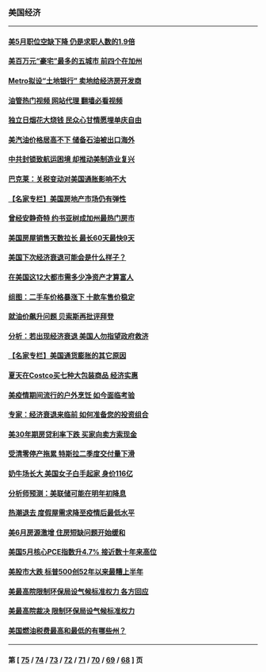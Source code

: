 ### 美国经济
---
#### [美5月职位空缺下降 仍是求职人数的1.9倍](../../pages/ncid1078158/n13775025.md?07070845) 
#### [美百万元“豪宅”最多的五城市 前四个在加州](../../pages/ncid1078158/n13774175.md?07070845) 
#### [Metro拟设“土地银行” 卖地给经济房开发商](../../pages/ncid1078158/n13774412.md?07070845) 
#### [油管热门视频 网站代理 翻墙必看视频](http://209.222.30.114:81/youtube.html?07070845)
#### [独立日烟花大烧钱 民众心甘情愿埋单庆自由](../../pages/ncid1078158/n13774328.md?07070845) 
#### [美汽油价格居高不下 储备石油被出口海外](../../pages/ncid1078158/n13774296.md?07070845) 
#### [中共封锁致航运困境 却推动美制造业复兴](../../pages/ncid1078158/n13774161.md?07070845) 
#### [巴克莱：关税变动对美国通胀影响不大](../../pages/ncid1078158/n13774227.md?07070845) 
#### [【名家专栏】美国房地产市场仍有弹性](../../pages/ncid1078158/n13774081.md?07070845) 
#### [曾经安静奇特 约书亚树成加州最热门房市](../../pages/ncid1078158/n13773703.md?07070845) 
#### [美国房屋销售天数拉长 最长60天最快9天](../../pages/ncid1078158/n13773138.md?07070845) 
#### [美国下次经济衰退可能会是什么样子？](../../pages/ncid1078158/n13772976.md?07070845) 
#### [在美国这12大都市需多少净资产才算富人](../../pages/ncid1078158/n13772857.md?07070845) 
#### [组图：二手车价格暴涨下 十款车售价稳定](../../pages/ncid1078158/n13768072.md?07070845) 
#### [就油价飙升问题 贝索斯再批评拜登](../../pages/ncid1078158/n13772758.md?07070845) 
#### [分析：若出现经济衰退 美国人勿指望政府救济](../../pages/ncid1078158/n13772717.md?07070845) 
#### [【名家专栏】美国通货膨胀的其它原因](../../pages/ncid1078158/n13772617.md?07070845) 
#### [夏天在Costco买七种大包装商品 经济实惠](../../pages/ncid1078158/n13762553.md?07070845) 
#### [美疫情期间流行的户外烹饪 如今面临考验](../../pages/ncid1078158/n13772365.md?07070845) 
#### [专家：经济衰退来临前 如何准备您的投资组合](../../pages/ncid1078158/n13772364.md?07070845) 
#### [美30年期房贷利率下跌 买家向卖方索现金](../../pages/ncid1078158/n13772295.md?07070845) 
#### [受清零停产拖累 特斯拉二季度交付量下滑](../../pages/ncid1078158/n13772234.md?07070845) 
#### [奶牛场长大 美国女子白手起家 身价116亿](../../pages/ncid1078158/n13770994.md?07070845) 
#### [分析师预测：美联储可能在明年初降息](../../pages/ncid1078158/n13772057.md?07070845) 
#### [热潮退去 度假屋需求降至疫情后最低水平](../../pages/ncid1078158/n13771913.md?07070845) 
#### [美6月房源激增 住房短缺问题开始缓和](../../pages/ncid1078158/n13771588.md?07070845) 
#### [美国5月核心PCE指数升4.7% 接近数十年来高位](../../pages/ncid1078158/n13770992.md?07070845) 
#### [美股市大跌 标普500创52年以来最糟上半年](../../pages/ncid1078158/n13770988.md?07070845) 
#### [美最高院限制环保局设气候标准权力 各方回应](../../pages/ncid1078158/n13770901.md?07070845) 
#### [美最高院裁决 限制环保局设气候标准权力](../../pages/ncid1078158/n13770868.md?07070845) 
#### [美国燃油税费最高和最低的有哪些州？](../../pages/ncid1078158/n13770341.md?07070845) 

---
#### 第 [ [75](./75.md?07070845) / [74](./74.md?07070845) / [73](./73.md?07070845) / [72](./72.md?07070845) / [71](./71.md?07070845) / [70](./70.md?07070845) / [69](./69.md?07070845) / [68](./68.md?07070845) ] 页
